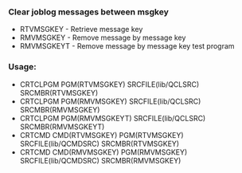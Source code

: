<h3>Clear joblog messages between msgkey</h3>
<ul>
  <li>RTVMSGKEY - Retrieve message key</li>
  <li>RMVMSGKEY - Remove message by message key</li>
  <li>RMVMSGKEYT - Remove message by message key test program</li>
</ul>
<h3>Usage:</h3>
<ul>
  <li>CRTCLPGM PGM(RTVMSGKEY) SRCFILE(lib/QCLSRC) SRCMBR(RTVMSGKEY)</li>
  <li>CRTCLPGM PGM(RMVMSGKEY) SRCFILE(lib/QCLSRC) SRCMBR(RMVMSGKEY)</li>
  <li>CRTCLPGM PGM(RMVMSGKEYT) SRCFILE(lib/QCLSRC) SRCMBR(RMVMSGKEYT)</li>
  <li>CRTCMD CMD(RTVMSGKEY) PGM(RTVMSGKEY) SRCFILE(lib/QCMDSRC) SRCMBR(RTVMSGKEY)</li>
  <li>CRTCMD CMD(RMVMSGKEY) PGM(RMVMSGKEY) SRCFILE(lib/QCMDSRC) SRCMBR(RMVMSGKEY)</li>
</ul>
